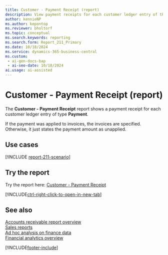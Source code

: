 ```yaml
---
title: Customer - Payment Receipt (report)
description: View payment receipts for each customer ledger entry of the type Payment.
author: kennieNP
ms.author: kepontop
ms.reviewer: bholtorf
ms.topic: conceptual
ms.search.keywords: reporting
ms.search.form: Report_211_Primary
ms.date: 10/18/2024
ms.service: dynamics-365-business-central
ms.custom:
 - ai-gen-docs-bap
 - ai-seo-date: 10/18/2024
ai.usage: ai-assisted
---
```


# Customer - Payment Receipt (report)

The **Customer - Payment Receipt** report shows a payment receipt for each customer ledger entry of type **Payment**. 

If the payment was applied to invoices, the invoices are specified. Otherwise, it just states the payment amount as unapplied.

## Use cases

[!INCLUDE [report-211-scenario](../includes/report-211-scenario-include.md)]

## Try the report

Try the report here: [Customer - Payment Receipt](https://businesscentral.dynamics.com?report=211)

[!INCLUDE[ctrl-right-click-to-open-in-new-tab](../includes/ctrl-right-click-to-open-in-new-tab.md)]

## See also

[Accounts receivable report overview](../receivables-reports.md)  
[Sales reports](../sales-reports.md)  
[Ad hoc analysis on finance data](../ad-hoc-analysis-finance.md)  
[Financial analytics overview](../bi.md)  

[!INCLUDE[footer-include](../includes/footer-banner.md)]
